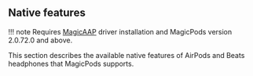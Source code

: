 ## Native features

!!! note
    Requires [MagicAAP](../fun-magicaap.md) driver installation and  MagicPods version 2.0.72.0 and above.

This section describes the available native features of AirPods and Beats headphones that MagicPods supports.